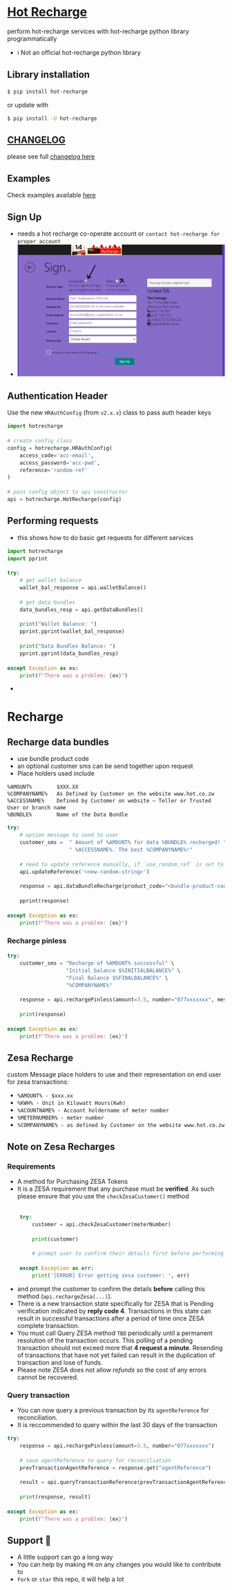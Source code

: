 # [Hot Recharge](https://ssl.hot.co.zw/)
perform hot-recharge services with hot-recharge python library programmatically

- ℹ Not an official hot-recharge python library

## Library installation
```sh
$ pip install hot-recharge
```
or update with
```sh
$ pip install -U hot-recharge
```

## [CHANGELOG](CHANGELOG.md)
please see full [changelog here](CHANGELOG.md)

## Examples
Check examples available [here](example)

## Sign Up
- needs a hot recharge co-operate account or `contact hot-recharge for proper account`
- ![sign up](https://raw.githubusercontent.com/DonnC/Hot-Recharge-ZW/master/Docs/images/signup_cooperate.png)

## Authentication Header
Use the new `HRAuthConfig` (from `v2.x.x`) class to pass auth header keys
```python
import hotrecharge

# create config class
config = hotrecharge.HRAuthConfig(
    access_code='acc-email', 
    access_password='acc-pwd',
    reference='random-ref'
)

# pass config object to api constructor
api = hotrecharge.HotRecharge(config)
```

## Performing requests
- this shows how to do basic get requests for different services
```python
import hotrecharge
import pprint

try:
    # get wallet balance
    wallet_bal_response = api.walletBalance()

    # get data bundles
    data_bundles_resp = api.getDataBundles()

    print("Wallet Balance: ")
    pprint.pprint(wallet_bal_response)

    print("Data Bundles Balance: ")
    pprint.pprint(data_bundles_resp)

except Exception as ex:
    print(f"There was a problem: {ex}")
```
-
# Recharge
## Recharge data bundles
- use bundle product code
- an optional customer sms can be send together upon request
- Place holders used include
```
%AMOUNT% 	    $XXX.XX
%COMPANYNAME%	As Defined by Customer on the website www.hot.co.zw
%ACCESSNAME%	Defined by Customer on website – Teller or Trusted User or branch name
%BUNDLE%	    Name of the Data Bundle
```
```python
try:
    # option message to send to user
    customer_sms =  " Amount of %AMOUNT% for data %BUNDLE% recharged! " \
                    " %ACCESSNAME%. The best %COMPANYNAME%!"

    # need to update reference manually, if `use_random_ref` is set to False
    api.updateReference('<new-random-string>')

    response = api.dataBundleRecharge(product_code="<bundle-product-code>", number="077xxxxxxx", mesg=customer_sms)

    pprint(response)

except Exception as ex:
    print(f"There was a problem: {ex}")
```

### Recharge pinless
```python
try:
    customer_sms = "Recharge of %AMOUNT% successful" \
                   "Initial balance $%INITIALBALANCE%" \
                   "Final Balance $%FINALBALANCE%" \
                   "%COMPANYNAME%"

    response = api.rechargePinless(amount=3.5, number="077xxxxxxx", mesg=customer_sms)

    print(response)

except Exception as ex:
    print(f"There was a problem: {ex}")
```

## Zesa Recharge
custom Message place holders to use and their representation on end user for zesa transactions:
- `%AMOUNT% - $xxx.xx`
- `%KWH% - Unit in Kilowatt Hours(Kwh)`
- `%ACOUNTNAME% - Account holdername of meter number`
- `%METERNUMBER% - meter number`
- `%COMPANYNAME% - as defined by Customer on the website www.hot.co.zw`

## Note on Zesa Recharges
### Requirements 
- A method  for Purchasing ZESA Tokens 
- It is a ZESA requirement that any purchase must be **verified**. As such please ensure that you use the `checkZesaCustomer()` method 
```python

    try:
        customer = api.checkZesaCustomer(meterNumber)

        print(customer)

        # prompt user to confirm their details first before performing a recharge

    except Exception as err:
        print('[ERROR] Error getting zesa customer: ', err)
  ```

- and prompt the customer to confirm the details **before** calling this method (`api.rechargeZesa(...)`). 
- There is a new transaction state specifically for ZESA that is Pending verification indicated by **reply code 4**. Transactions in this state can result in successful transactions after a period of time once ZESA complete transaction.
- You must call Query ZESA method `TBD` periodically until a permanent resolution of the transaction occurs. This polling of a pending transaction should not exceed more that **4 request a minute**. Resending of transactions that have not yet failed can result in the duplication of transaction and lose of funds. 
- Please note ZESA does not allow *refunds* so the cost of any errors cannot be recovered. 

### Query transaction
- You can now query a previous transaction by its `agentReference` for reconciliation. 
- It is reccommended to query within the last 30 days of the transaction
```python
try:
    response = api.rechargePinless(amount=3.5, number="077xxxxxxx")

    # save agentReference to query for reconciliation
    prevTransactionAgentReference = response.get("agentReference")

    result = api.queryTransactionReference(prevTransactionAgentReference)

    print(response, result)

except Exception as ex:
    print(f"There was a problem: {ex}")
```

## Support 🤿
- A little support can go a long way
- You can help by making `PR` on any changes you would like to contribute to
- `Fork` or `star` this repo, it will help a lot 
